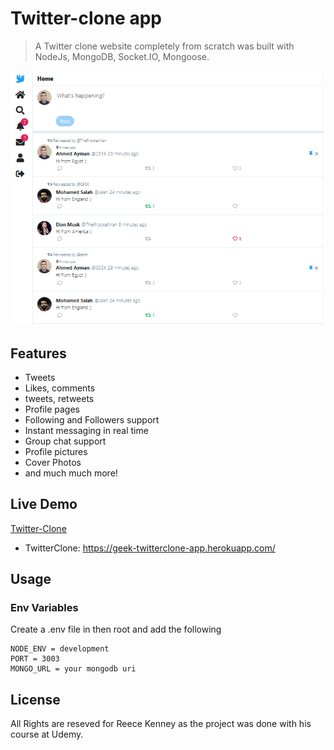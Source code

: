 # Twitter-clone app

> A Twitter clone website completely from scratch was built with NodeJs, MongoDB, Socket.IO, Mongoose.

![screenshot](https://github.com/AhmedAymanBfcai/TwitterClone/blob/main/uploads/images/twitterPhoto.PNG)

## Features

- Tweets
- Likes, comments
- tweets, retweets
- Profile pages
- Following and Followers support
- Instant messaging in real time
- Group chat support
- Profile pictures
- Cover Photos
- and much much more!


## Live Demo 
[Twitter-Clone](https://geek-twitterclone-app.herokuapp.com/)
- TwitterClone: https://geek-twitterclone-app.herokuapp.com/

## Usage

### Env Variables

Create a .env file in then root and add the following

```
NODE_ENV = development
PORT = 3003
MONGO_URL = your mongodb uri
```


## License

All Rights are reseved for Reece Kenney as the project was done with his course at Udemy.
